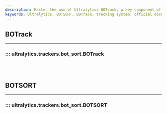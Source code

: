```yaml
---
description: Master the use of Ultralytics BOTrack, a key component of the powerful Ultralytics tracking system. Learn to integrate and use BOTSORT in your projects.
keywords: Ultralytics, BOTSORT, BOTrack, tracking system, official documentation, machine learning, AI tracking
---
```


## BOTrack
---
### ::: ultralytics.trackers.bot_sort.BOTrack
<br><br>

## BOTSORT
---
### ::: ultralytics.trackers.bot_sort.BOTSORT
<br><br>